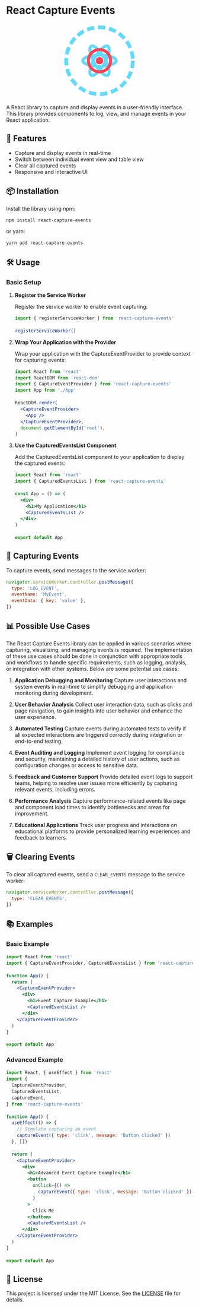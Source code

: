 # React Capture Events

<div align="center">
  <p align="center">
    <img width="200" src="./src/assets/logo-animated.svg">
  </p>
</div>

A React library to capture and display events in a user-friendly interface. This library provides components to log, view, and manage events in your React application.

## 🚀 Features

- Capture and display events in real-time
- Switch between individual event view and table view
- Clear all captured events
- Responsive and interactive UI

## 📦 Installation

Install the library using npm:

```bash
npm install react-capture-events
```

or yarn:

```bash
yarn add react-capture-events
```

## 🛠 Usage

### Basic Setup

1. **Register the Service Worker**

   Register the service worker to enable event capturing:

   ```jsx
   import { registerServiceWorker } from 'react-capture-events'

   registerServiceWorker()
   ```

2. **Wrap Your Application with the Provider**

   Wrap your application with the CaptureEventProvider to provide context for capturing events:

   ```jsx
   import React from 'react'
   import ReactDOM from 'react-dom'
   import { CaptureEventProvider } from 'react-capture-events'
   import App from './App'

   ReactDOM.render(
     <CaptureEventProvider>
       <App />
     </CaptureEventProvider>,
     document.getElementById('root'),
   )
   ```

3. **Use the CapturedEventsList Component**

   Add the CapturedEventsList component to your application to display the captured events:

   ```jsx
   import React from 'react'
   import { CapturedEventsList } from 'react-capture-events'

   const App = () => (
     <div>
       <h1>My Application</h1>
       <CapturedEventsList />
     </div>
   )

   export default App
   ```

## 📝 Capturing Events

To capture events, send messages to the service worker:

```javascript
navigator.serviceWorker.controller.postMessage({
  type: 'LOG_EVENT',
  eventName: 'MyEvent',
  eventData: { key: 'value' },
})
```

## 📊 Possible Use Cases

The React Capture Events library can be applied in various scenarios where capturing, visualizing, and managing events is required. The implementation of these use cases should be done in conjunction with appropriate tools and workflows to handle specific requirements, such as logging, analysis, or integration with other systems. Below are some potential use cases:

1. **Application Debugging and Monitoring**
   Capture user interactions and system events in real-time to simplify debugging and application monitoring during development.

2. **User Behavior Analysis**
   Collect user interaction data, such as clicks and page navigation, to gain insights into user behavior and enhance the user experience.

3. **Automated Testing**
   Capture events during automated tests to verify if all expected interactions are triggered correctly during integration or end-to-end testing.

4. **Event Auditing and Logging**
   Implement event logging for compliance and security, maintaining a detailed history of user actions, such as configuration changes or access to sensitive data.

5. **Feedback and Customer Support**
   Provide detailed event logs to support teams, helping to resolve user issues more efficiently by capturing relevant events, including errors.

6. **Performance Analysis**
   Capture performance-related events like page and component load times to identify bottlenecks and areas for improvement.

7. **Educational Applications**
   Track user progress and interactions on educational platforms to provide personalized learning experiences and feedback to learners.

## 🗑 Clearing Events

To clear all captured events, send a `CLEAR_EVENTS` message to the service worker:

```javascript
navigator.serviceWorker.controller.postMessage({
  type: 'CLEAR_EVENTS',
})
```

## 📚 Examples

### Basic Example

```jsx
import React from 'react'
import { CaptureEventProvider, CapturedEventsList } from 'react-capture-events'

function App() {
  return (
    <CaptureEventProvider>
      <div>
        <h1>Event Capture Example</h1>
        <CapturedEventsList />
      </div>
    </CaptureEventProvider>
  )
}

export default App
```

### Advanced Example

```jsx
import React, { useEffect } from 'react'
import {
  CaptureEventProvider,
  CapturedEventsList,
  captureEvent,
} from 'react-capture-events'

function App() {
  useEffect(() => {
    // Simulate capturing an event
    captureEvent({ type: 'click', message: 'Button clicked' })
  }, [])

  return (
    <CaptureEventProvider>
      <div>
        <h1>Advanced Event Capture Example</h1>
        <button
          onClick={() =>
            captureEvent({ type: 'click', message: 'Button clicked' })
          }
        >
          Click Me
        </button>
        <CapturedEventsList />
      </div>
    </CaptureEventProvider>
  )
}

export default App
```

## 📄 License

This project is licensed under the MIT License. See the [LICENSE](LICENSE) file for details.
